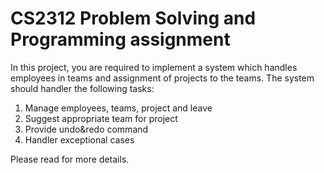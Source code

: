 # CS2312 Problem Solving and Programming assignment
In this project, you are required to implement a system which handles employees in teams and assignment of projects to the teams.
The system should handler the following tasks:
<ol>
<li>Manage employees, teams, project and leave</li>
<li>Suggest appropriate team for project</li>
<li>Provide undo&redo command</li>
<li>Handler exceptional cases</li>
</ol>
Please read <a href="https://github.com/zyucidam/cs2312_assignment/blob/master/Main.java" title="Main.java"></a> for more details.
